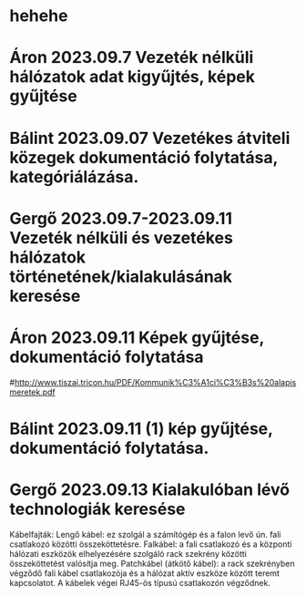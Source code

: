 # hehehe
# Áron 2023.09.7 Vezeték nélküli hálózatok adat kigyűjtés, képek gyűjtése
# Bálint 2023.09.07 Vezetékes átviteli közegek dokumentáció folytatása, kategóriálázása.
# Gergő 2023.09.7-2023.09.11 Vezeték nélküli és vezetékes hálózatok történetének/kialakulásának keresése
# Áron 2023.09.11 Képek gyűjtése, dokumentáció folytatása
#http://www.tiszai.tricon.hu/PDF/Kommunik%C3%A1ci%C3%B3s%20alapismeretek.pdf
# Bálint 2023.09.11 (1) kép gyűjtése, dokumentáció folytatása.
# Gergő 2023.09.13 Kialakulóban lévő technologiák keresése


Kábelfajták:
Lengő kábel: ez szolgál a számítógép és a falon levő ún. fali csatlakozó közötti összeköttetésre.
Falkábel: a fali csatlakozó és a központi hálózati eszközök elhelyezésére szolgáló rack szekrény közötti összeköttetést valósítja meg.
Patchkábel (átkötő kábel): a rack szekrényben végződő fali kábel csatlakozója és a hálózat aktív eszköze között teremt kapcsolatot.
A kábelek végei RJ45-ös típusú csatlakozón végződnek.
